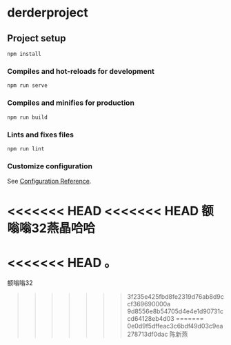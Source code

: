 # derderproject

## Project setup
```
npm install
```

### Compiles and hot-reloads for development
```
npm run serve
```

### Compiles and minifies for production
```
npm run build
```

### Lints and fixes files
```
npm run lint
```

### Customize configuration
See [Configuration Reference](https://cli.vuejs.org/config/).

<<<<<<< HEAD
<<<<<<< HEAD
额嗡嗡32燕晶哈哈
=======
<<<<<<< HEAD
。
=======
额嗡嗡32
>>>>>>> 3f235e425fbd8fe2319d76ab8d9ccf369690000a
>>>>>>> 9d8556e8b54705d4e4e1d90731ccd64128eb4d03
=======
>>>>>>> 0e0d9f5dffeac3c6bdf49d03c9ea278713df0dac
陈新燕
>>>